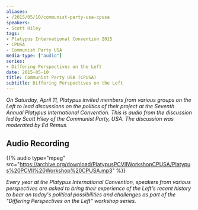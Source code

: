 ```yaml
---
aliases:
- /2015/05/10/communist-party-usa-cpusa
speakers:
- Scott Hiley
tags:
- Platypus International Convention 2015
- CPUSA
- Communist Party USA
media-type: ["audio"]
series:
- Differing Perspectives on the Left
date: 2015-05-10
title: Communist Party USA (CPUSA)
subtitle: Differing Perspectives on the Left
---
```


_On Saturday, April 11, Platypus invited members from various groups on the Left to lead discussions on the politics of their project at the Seventh Annual Platypus International Convention. This is audio from the discussion led by Scott Hiley of the Communist Party, USA. The discussion was moderated by Ed Remus._

## Audio Recording

{{% audio type="mpeg" src="https://archive.org/download/PlatypusPCVIIWorkshopCPUSA/Platypus%20PCVII%20Workshop%20CPUSA.mp3" %}}

_Every year at the Platypus International Convention, speakers from various perspectives are asked to bring their experience of the Left's recent history to bear on today's political possibilities and challenges as part of the "Differing Perspectives on the Left" workshop series._
